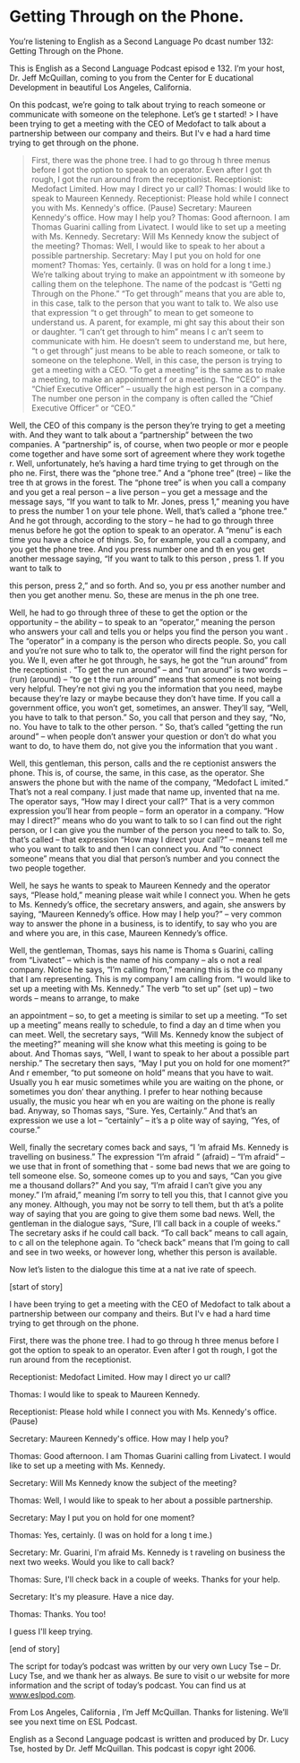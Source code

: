 # Getting Through on the Phone.

You’re listening to English as a Second Language Po dcast number 132: Getting Through on the Phone.

This is English as a Second Language Podcast episod e 132. I’m your host, Dr. Jeff McQuillan, coming to you from the Center for E ducational Development in beautiful Los Angeles, California.

On this podcast, we’re going to talk about trying to reach someone or communicate with someone on the telephone. Let’s ge t started! > I have been trying to get a meeting with the CEO of  Medofact to talk about a partnership between our company and theirs. But I'v e had a hard time trying to get through on the phone.
> First, there was the phone tree. I had to go throug h three menus before I got the option to speak to an operator. Even after I got th rough, I got the run around from the receptionist.
> Receptionist: Medofact Limited. How may I direct yo ur call?
> Thomas: I would like to speak to Maureen Kennedy.
> Receptionist: Please hold while I connect you with Ms. Kennedy's office. (Pause)
> Secretary: Maureen Kennedy's office. How may I help  you?
> Thomas: Good afternoon. I am Thomas Guarini calling  from Livatect. I would like to set up a meeting with Ms. Kennedy.
> Secretary: Will Ms Kennedy know the subject of the meeting?
> Thomas: Well, I would like to speak to her about a possible partnership.
> Secretary: May I put you on hold for one moment?
> Thomas: Yes, certainly. (I was on hold for a long t ime.)
> We’re talking about trying to make an appointment w ith someone by calling them on the telephone. The name of the podcast is “Getti ng Through on the Phone.” “To get through” means that you are able to, in this case, talk to the person that you want to talk to. We also use that expression “t o get through” to mean to get someone to understand us. A parent, for example, mi ght say this about their son or daughter. “I can’t get through to him” means I c an’t seem to communicate with him. He doesn’t seem to understand me, but here, “t o get through” just means to be able to reach someone, or talk to someone on the  telephone. Well, in this case, the person is trying to get a meeting with a CEO. “To get a meeting” is the same as to make a meeting, to make an appointment f or a meeting. The “CEO” is the “Chief Executive Officer” – usually the high est person in a company. The number one person in the company is often called the “Chief Executive Officer” or “CEO.”

Well, the CEO of this company is the person they’re  trying to get a meeting with. And they want to talk about a “partnership” between  the two companies. A “partnership” is, of course, when two people or mor e people come together and have some sort of agreement where they work togethe r. Well, unfortunately, he’s having a hard time trying to get through on the pho ne. First, there was the “phone tree.” And a “phone tree” (tree) – like the tree th at grows in the forest. The “phone tree” is when you call a company and you get a real  person – a live person – you get a message and the message says, “If you want to  talk to Mr. Jones, press 1,” meaning you have to press the number 1 on your tele phone. Well, that’s called a “phone tree.” And he got through, according to the story – he had to go through three menus before he got the option to speak to an  operator. A “menu” is each time you have a choice of things. So, for example, you call a company, and you get the phone tree. And you press number one and th en you get another message saying, “If you want to talk to this person , press 1. If you want to talk to

this person, press 2,” and so forth. And so, you pr ess another number and then you get another menu. So, these are menus in the ph one tree.

Well, he had to go through three of these to get the option or the opportunity – the ability – to speak to an “operator,” meaning the person who answers your call and tells you or helps you find the person you want . The “operator” in a company is the person who directs people. So, you call and you’re not sure who to talk to, the operator will find the right person for you. We ll, even after he got through, he says, he got the “run around” from the receptionist . “To get the run around” – and “run around” is two words – (run) (around) – “to ge t the run around” means that someone is not being very helpful. They’re not givi ng you the information that you need, maybe because they’re lazy or maybe because they don’t have time. If you call a government office, you won’t get, sometimes,  an answer. They’ll say, “Well, you have to talk to that person.” So, you call that  person and they say, “No, no. You have to talk to the other person. “ So, that’s called “getting the run around” – when people don’t answer your question or don’t do what you want to do, to have them do, not give you the information that you want .

Well, this gentleman, this person, calls and the re ceptionist answers the phone. This is, of course, the same, in this case, as the operator. She answers the phone but with the name of the company, “Medofact L imited.” That’s not a real company. I just made that name up, invented that na me. The operator says, “How may I direct your call?” That is a very common  expression you’ll hear from people – form an operator in a company. “How may I direct?” means who do you want to talk to so I can find out the right person,  or I can give you the number of the person you need to talk to. So, that’s called –  that expression “How may I direct your call?” – means tell me who you want to talk to and then I can connect you. And “to connect someone” means that you dial that person’s number and you connect the two people together.

Well, he says he wants to speak to Maureen Kennedy and the operator says, “Please hold,” meaning please wait while I connect you. When he gets to Ms. Kennedy’s office, the secretary answers, and again,  she answers by saying, “Maureen Kennedy’s office. How may I help you?” – very common way to answer the phone in a business, is to identify, to say who  you are and where you are, in this case, Maureen Kennedy’s office.

Well, the gentleman, Thomas, says his name is Thoma s Guarini, calling from “Livatect” – which is the name of his company – als o not a real company. Notice he says, “I’m calling from,” meaning this is the co mpany that I am representing. This is my company I am calling from. “I would like  to set up a meeting with Ms. Kennedy.” The verb “to set up” (set up) – two words  – means to arrange, to make

an appointment – so, to get a meeting is similar to  set up a meeting. “To set up a meeting” means really to schedule, to find a day an d time when you can meet. Well, the secretary says, “Will Ms. Kennedy know the subject of the meeting?” meaning will she know what this meeting is going to  be about. And Thomas says, “Well, I want to speak to her about a possible part nership.” The secretary then says, “May I put you on hold for one moment?” And r emember, “to put someone on hold” means that you have to wait. Usually you h ear music sometimes while you are waiting on the phone, or sometimes you don’ thear anything. I prefer to hear nothing because usually, the music you hear wh en you are waiting on the phone is really bad. Anyway, so Thomas says, “Sure.  Yes, Certainly.” And that’s an expression we use a lot – “certainly” – it’s a p olite way of saying, “Yes, of course.”

Well, finally the secretary comes back and says, “I ’m afraid Ms. Kennedy is travelling on business.” The expression “I’m afraid ” (afraid) – “I’m afraid” – we use that in front of something that - some bad news  that we are going to tell someone else. So, someone comes up to you and says,  “Can you give me a thousand dollars?” And you say, “I’m afraid I can’t  give you any money.” I’m afraid,” meaning I’m sorry to tell you this, that I  cannot give you any money. Although, you may not be sorry to tell them, but th at’s a polite way of saying that you are going to give them some bad news. Well, the  gentleman in the dialogue says, “Sure, I’ll call back in a couple of weeks.” The secretary asks if he could call back. “To call back” means to call again, to c all on the telephone again. To “check back” means that I’m going to call and see in two weeks, or however long, whether this person is available.

Now let’s listen to the dialogue this time at a nat ive rate of speech.

[start of story]

I have been trying to get a meeting with the CEO of  Medofact to talk about a partnership between our company and theirs. But I'v e had a hard time trying to get through on the phone.

First, there was the phone tree. I had to go throug h three menus before I got the option to speak to an operator. Even after I got th rough, I got the run around from the receptionist.

Receptionist: Medofact Limited. How may I direct yo ur call?

Thomas: I would like to speak to Maureen Kennedy.

Receptionist: Please hold while I connect you with Ms. Kennedy's office. (Pause)

Secretary: Maureen Kennedy's office. How may I help  you?

Thomas: Good afternoon. I am Thomas Guarini calling  from Livatect. I would like to set up a meeting with Ms. Kennedy.

Secretary: Will Ms Kennedy know the subject of the meeting?

Thomas: Well, I would like to speak to her about a possible partnership.

Secretary: May I put you on hold for one  moment?

Thomas: Yes, certainly. (I was on hold for a long t ime.)

Secretary: Mr. Guarini, I'm afraid Ms. Kennedy is t raveling on business the next two weeks. Would you like to call back?

Thomas: Sure, I'll check back in a couple of weeks.  Thanks for your help.

Secretary: It's my pleasure. Have a nice day.

Thomas: Thanks. You too!

I guess I'll keep trying.

[end of story]

The script for today’s podcast was written by our very own Lucy Tse – Dr. Lucy Tse, and we thank her as always. Be sure to visit o ur website for more information and the script of today’s podcast. You can find us at www.eslpod.com.

From Los Angeles, California , I’m Jeff McQuillan. Thanks for listening. We’ll see you next time on ESL Podcast.

English as a Second Language podcast is written and  produced by Dr. Lucy Tse, hosted by Dr. Jeff McQuillan. This podcast is copyr ight 2006.

